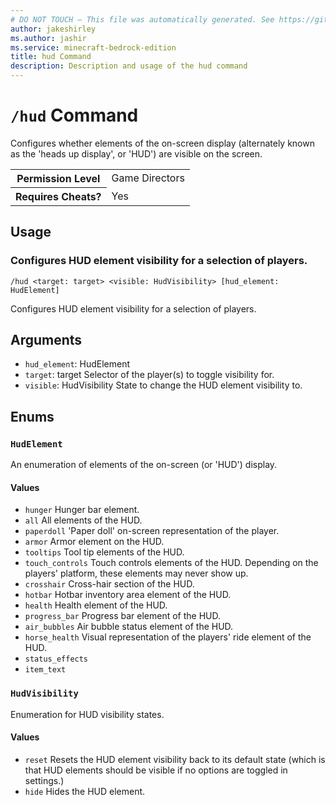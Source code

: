 ```yaml
---
# DO NOT TOUCH — This file was automatically generated. See https://github.com/mojang/minecraftapidocsgenerator to modify descriptions, examples, etc.
author: jakeshirley
ms.author: jashir
ms.service: minecraft-bedrock-edition
title: hud Command
description: Description and usage of the hud command
---
```

# `/hud` Command
Configures whether elements of the on-screen display (alternately known as the 'heads up display', or 'HUD') are visible on the screen.

<table>
  <tr>
    <th>Permission Level</th>
    <td>Game Directors</td>
  </tr>
  <tr>
    <th>Requires Cheats?</th>
    <td>Yes</td>
  </tr>
</table>

## Usage
### Configures HUD element visibility for a selection of players.
`/hud <target: target> <visible: HudVisibility> [hud_element: HudElement]`

Configures HUD element visibility for a selection of players.

## Arguments
- `hud_element`: HudElement
- `target`: target
Selector of the player(s) to toggle visibility for.
- `visible`: HudVisibility
State to change the HUD element visibility to.

## Enums
### `HudElement`
An enumeration of elements of the on-screen (or 'HUD') display.

#### Values
- `hunger`
Hunger bar element.
- `all`
All elements of the HUD.
- `paperdoll`
'Paper doll' on-screen representation of the player.
- `armor`
Armor element on the HUD.
- `tooltips`
Tool tip elements of the HUD.
- `touch_controls`
Touch controls elements of the HUD. Depending on the players' platform, these elements may never show up.
- `crosshair`
Cross-hair section of the HUD.
- `hotbar`
Hotbar inventory area element of the HUD.
- `health`
Health element of the HUD.
- `progress_bar`
Progress bar element of the HUD.
- `air_bubbles`
Air bubble status element of the HUD.
- `horse_health`
Visual representation of the players' ride element of the HUD.
- `status_effects`
- `item_text`

### `HudVisibility`
Enumeration for HUD visibility states.

#### Values
- `reset`
Resets the HUD element visibility back to its default state (which is that HUD elements should be visible if no options are toggled in settings.)
- `hide`
Hides the HUD element.
